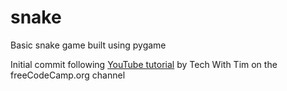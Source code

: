 # snake
Basic snake game built using pygame

Initial commit following [YouTube tutorial](https://www.youtube.com/watch?v=CD4qAhfFuLo) by Tech With Tim on the freeCodeCamp.org channel
